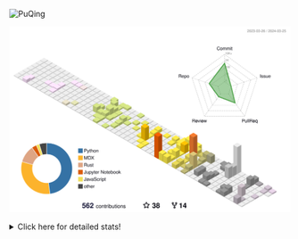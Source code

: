 ![PuQing](https://user-images.githubusercontent.com/27223114/171565019-9a56fae6-b08b-421f-99db-7e830da42371.png)

![](./profile-3d-contrib/profile-season-animate.svg)

<details>
<summary>Click here for detailed stats!</summary>

<!--START_SECTION:waka-->
![Lines of code](https://img.shields.io/badge/From%20Hello%20World%20I%27ve%20Written-1.3%20million%20lines%20of%20code-blue)

**🐱 My GitHub Data** 

> 📦 279.4 kB Used in GitHub's Storage 
 > 
> 🏆 181 Contributions in the Year 2024
 > 
> 🚫 Not Opted to Hire
 > 
> 📜 46 Public Repositories 
 > 
> 🔑 27 Private Repositories 
 > 
**I'm an Early 🐤** 

```text
🌞 Morning                526 commits         ██░░░░░░░░░░░░░░░░░░░░░░░   07.55 % 
🌆 Daytime                3234 commits        ████████████░░░░░░░░░░░░░   46.39 % 
🌃 Evening                1363 commits        █████░░░░░░░░░░░░░░░░░░░░   19.55 % 
🌙 Night                  1848 commits        ███████░░░░░░░░░░░░░░░░░░   26.51 % 
```


📊 **This Week I Spent My Time On** 

```text
💬 Programming Languages: 
Jupyter Notebook         4 hrs 25 mins       ████████████░░░░░░░░░░░░░   47.27 % 
Python                   2 hrs 49 mins       ████████░░░░░░░░░░░░░░░░░   30.10 % 
Markdown                 54 mins             ██░░░░░░░░░░░░░░░░░░░░░░░   09.68 % 
C++                      47 mins             ██░░░░░░░░░░░░░░░░░░░░░░░   08.45 % 
Objective-C              11 mins             █░░░░░░░░░░░░░░░░░░░░░░░░   02.08 % 

🔥 Editors: 
VS Code                  8 hrs 27 mins       ███████████████████████░░   90.32 % 
Obsidian                 54 mins             ██░░░░░░░░░░░░░░░░░░░░░░░   09.68 % 

💻 Operating System: 
WSL                      8 hrs 27 mins       ███████████████████████░░   90.32 % 
Windows                  54 mins             ██░░░░░░░░░░░░░░░░░░░░░░░   09.68 % 
```


<!--END_SECTION:waka-->
</details>
